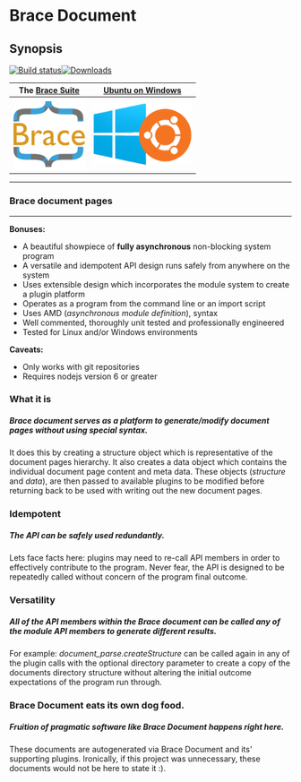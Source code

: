 # Brace Document
## Synopsis

[![Build status](https://ci.appveyor.com/api/projects/status/bdfpmn5gt2ffj626/branch/master?svg=true)](https://ci.appveyor.com/project/restarian/brace-document/branch/master)[![Downloads](https://img.shields.io/npm/dm/brace_document.svg?svg=true)](https://npmjs.org/package/brace_document)

| **The [Brace Suite]** | **[Ubuntu on Windows]**   |
|:---------------------:|:-------------------------:|
| ![Brace logo]         | ![Ubuntu on Windows logo] |         |

[Brace Suite]: https://github.com/restarian/restarian/tree/master/brace/
[Ubuntu on Windows]: https://www.microsoft.com/en-us/store/p/ubuntu/9nblggh4msv6?activetab=pivot%3aoverviewtab

[Ubuntu on Windows logo]: https://raw.githubusercontent.com/restarian/restarian/master/doc/image/ubuntu_windows_logo.png
[Brace logo]: https://raw.githubusercontent.com/restarian/restarian/master/brace/doc/image/brace_logo_small.png

---
### Brace document pages

---

**Bonuses:**
* A beautiful showpiece of **fully asynchronous** non-blocking system program
* A versatile and idempotent API design runs safely from anywhere on the system
* Uses extensible design which incorporates the module system to create a plugin platform
* Operates as a program from the command line or an import script
* Uses AMD (*asynchronous module definition*), syntax
* Well commented, thoroughly unit tested and professionally engineered
* Tested for Linux and/or Windows environments

**Caveats:**
* Only works with git repositories
* Requires nodejs version 6 or greater

### What it is
##### Brace document serves as a platform to generate/modify document pages without using special syntax.
It does this by creating a structure object which is representative of the document pages hierarchy. It also creates a data object which contains the individual document page content and meta data. These objects (*structure* and *data*), are then passed to available plugins to be modified before returning back to be used with writing out the new document pages.

### Idempotent
##### The API can be safely used redundantly.
Lets face facts here: plugins may need to re-call API members in order to effectively contribute to the program. Never fear, the API is designed to be repeatedly called without concern of the program final outcome.

### Versatility
##### All of the API members within the Brace document can be called any of the module API members to generate different results.
For example: *document_parse.createStructure* can be called again in any of the plugin calls with the optional directory parameter to create a copy of the documents directory structure without altering the initial outcome expectations of the program run through.

### Brace Document eats its own dog food.
##### Fruition of pragmatic software like Brace Document happens right here.
These documents are autogenerated via Brace Document and its' supporting plugins. Ironically, if this project was unnecessary, these documents would not be here to state it :).
